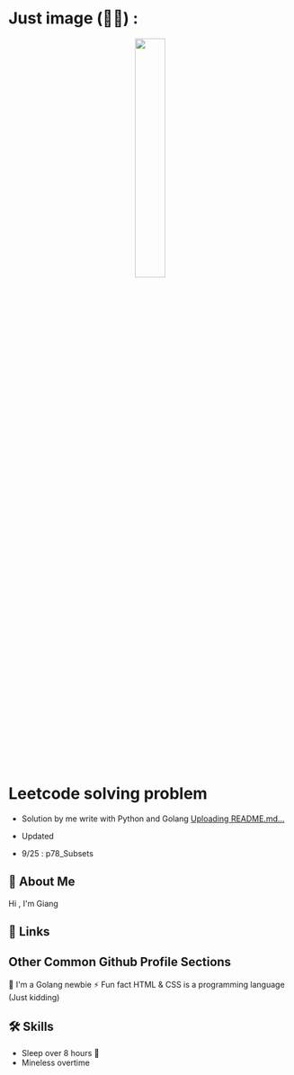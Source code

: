 
# Just image (🗿🦾) :
<p align="center" width="100%">
    <img width="33%" src="https://syslog.me/wp-content/uploads/2018/05/goroutines.png?w=676&h=483"> 
    
</p>


# Leetcode solving problem
- Solution by me write with Python and Golang [Uploading README.md…]()

- Updated
- 9/25 : p78_Subsets
## 🚀 About Me
Hi , I'm Giang
## 🔗 Links
## Other Common Github Profile Sections
🧠 I'm a Golang newbie
⚡️ Fun fact HTML & CSS is a programming language (Just kidding)
## 🛠 Skills
- Sleep over 8 hours 🤡
- Mineless overtime

